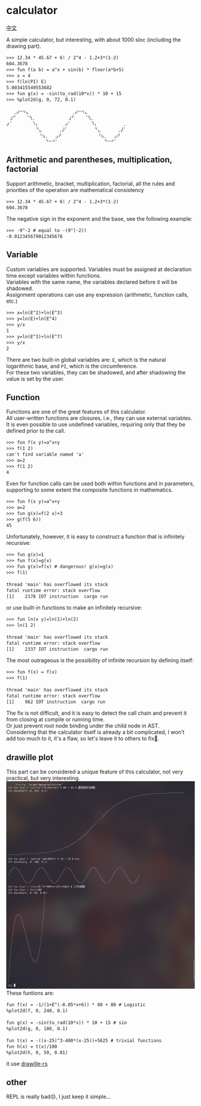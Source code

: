 # calculator

[中文](./README_cn.md)

A simple calculator, but interesting, with about 1000 sloc (including the drawing part).

```
>>> 12.34 * 45.67 + 6! / 2^4 - 1.2+3*(1-2)
604.3678
>>> fun f(a b) = a^x + sin(b) * floor(a*b+5)
>>> x = 4
>>> f(ln(PI) E)
5.003415549553682
>>> fun g(x) = -sin(to_rad(10*x)) * 10 + 15
>>> %plot2d(g, 0, 72, 0.1)
⠀⠀⠀⠀⠀⠀⠀⠀⠀⠀⠀⠀⠀⠀⠀⠀⠀⠀⠀⠀⠀⠀⠀⠀⠀⠀⠀⠀⠀⠀⠀⠀⠀⠀⠀⠀⠀
⠀⠀⢀⡴⠒⠲⣄⠀⠀⠀⠀⠀⠀⠀⠀⠀⠀⠀⠀⠀⢀⡴⠒⠲⣄⠀⠀⠀⠀⠀⠀⠀⠀⠀⠀⠀⠀
⠀⣰⠋⠀⠀⠀⠈⢳⡀⠀⠀⠀⠀⠀⠀⠀⠀⠀⠀⣰⠋⠀⠀⠀⠈⢳⡀⠀⠀⠀⠀⠀⠀⠀⠀⠀⠀
⡴⠁⠀⠀⠀⠀⠀⠀⠱⡄⠀⠀⠀⠀⠀⠀⠀⠀⡴⠁⠀⠀⠀⠀⠀⠀⠹⡄⠀⠀⠀⠀⠀⠀⠀⠀⡀
⠀⠀⠀⠀⠀⠀⠀⠀⠀⠙⣄⠀⠀⠀⠀⠀⢀⡼⠁⠀⠀⠀⠀⠀⠀⠀⠀⠙⣄⠀⠀⠀⠀⠀⢀⡼⠁
⠀⠀⠀⠀⠀⠀⠀⠀⠀⠀⠘⢦⡀⠀⠀⣠⠞⠀⠀⠀⠀⠀⠀⠀⠀⠀⠀⠀⠘⢦⡀⠀⠀⣠⠞⠀⠀
⠀⠀⠀⠀⠀⠀⠀⠀⠀⠀⠀⠀⠙⠒⠚⠁⠀⠀⠀⠀⠀⠀⠀⠀⠀⠀⠀⠀⠀⠀⠙⠒⠚⠁⠀
```

## Arithmetic and parentheses, multiplication, factorial

Support arithmetic, bracket, multiplication, factorial, all the rules and priorities of the operation are mathematical consistency

```
>>> 12.34 * 45.67 + 6! / 2^4 - 1.2+3*(1-2)
604.3678
```
The negative sign in the exponent and the base, see the following example:
```
>>> -9^-2 # equal to -(9^(-2))
-0.012345679012345678
```

## Variable

Custom variables are supported. Variables must be assigned at declaration time except variables within functions.  
Variables with the same name, the variables declared before it will be shadowed.  
Assignment operations can use any expression (arithmetic, function calls, etc.)
```
>>> x=ln(E^2)+ln(E^3)
>>> y=ln(E)+ln(E^4)
>>> y/x
1
>>> y=ln(E^3)+ln(E^7)
>>> y/x
2
```

There are two built-in global variables are: `E`, which is the natural logarithmic base, and `PI`, which is the circumference.  
For these two variables, they can be shadowed, and after shadowing the value is set by the user.

## Function

Functions are one of the great features of this calculator.  
All user-written functions are closures, i.e., they can use external variables.  
It is even possible to use undefined variables, requiring only that they be defined prior to the call.
```
>>> fun f(x y)=a^x+y
>>> f(1 2)
can't find variable named 'a'
>>> a=2
>>> f(1 2)
4
```
Even for function calls can be used both within functions and in parameters, supporting to some extent the composite functions in mathematics.
```
>>> fun f(x y)=a^x+y
>>> a=2
>>> fun g(x)=f(2 x)+3
>>> g(f(5 6))
45
```
Unfortunately, however, it is easy to construct a function that is infinitely recursive:
```
>>> fun g(x)=1
>>> fun f(x)=g(x)
>>> fun g(x)=f(x) # dangerous! g(x)=g(x)
>>> f(1)

thread 'main' has overflowed its stack
fatal runtime error: stack overflow
[1]    2178 IOT instruction  cargo run
```
or use built-in functions to make an infinitely recursive:
```
>>> fun ln(x y)=ln(1)+ln(2)
>>> ln(1 2)

thread 'main' has overflowed its stack
fatal runtime error: stack overflow
[1]    2337 IOT instruction  cargo run
```
The most outrageous is the possibility of infinite recursion by defining itself:
```
>>> fun f(x) = f(x)
>>> f(1)

thread 'main' has overflowed its stack
fatal runtime error: stack overflow
[1]    962 IOT instruction  cargo run
```
The fix is not difficult, and it is easy to detect the call chain and prevent it from closing at compile or running time.  
Or just prevent root node binding under the child node in AST.  
Considering that the calculator itself is already a bit complicated, I won't add too much to it, it's a flaw, so let's leave it to others to fix🥱.

## drawille plot

This part can be considered a unique feature of this calculator, not very practical, but very interesting.
![plot2d](./img/plot2d.png)
These funtions are:
```
fun f(x) = -1/(1+E^(-0.05*x+6)) * 80 + 80 # Logistic
%plot2d(f, 0, 240, 0.1)

fun g(x) = -sin(to_rad(10*x)) * 10 + 15 # sin
%plot2d(g, 0, 180, 0.1)

fun t(x) = -((x-25)^3-400*(x-25))+5625 # trivial functions
fun h(x) = t(x)/100
%plot2d(h, 0, 50, 0.01)
```
it use [drawille-rs](../drawille/README.md)

## other

REPL is really bad😣, I just keep it simple...
